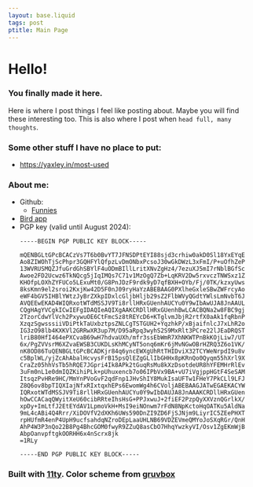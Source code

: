 ```yaml
---
layout: base.liquid
tags: post
ptitle: Main Page
---
```


# Hello!
### You finally made it here.

Here is where I post things I feel like posting about. Maybe you will find these interesting too. This is also where I post when `head full, many thoughts`.

### Some other stuff I have no place to put:
- <https://yaxley.in/most-used>

### About me:
- Github:
    - [Funnies](https://github.com/yaxley-peaks)
- [Bird app](https://twitter.com/yaxley_peaks)
- PGP key (valid until August 2024):
    ```
    -----BEGIN PGP PUBLIC KEY BLOCK-----

    mQENBGLtGPcBCACzVs7T6b0BvYT7JFNSDPtEYI88sjd3crhiw0akD0Sl18YxEYqE
    Ao8ZIWOhTjScPhpr3GQHFYlQfpzLvDmONbxPcsoJ30wGkDWzL3xFmI/P+uOfhZeP
    13WVRUSMQZJfuGrdGhSBYlF4uODmBIllLritXNvZgHz4/7ezuXJ5mI7rNblBGfSc
    Awoe2FD2Ucwz6TkNQcg5jIqIMQs7C71v1MzOgQ7Zb+LqKRV2Dw5rxvczTNWSxz1Z
    KHOfpLOXhZYFUCo5LExuMt0/G8PnJDzF9rdk9yD7qfBXH+OYb/Fj/0TK/kzxyUws
    8ksKmn9el2sroi2KxjKw42D5F0nJ09ryHaYzABEBAAG0PXlheGxleSBwZWFrcyAo
    eWF4bGV5IHBlYWtzJyBrZXkpIDxlcGljbHljb29sZ2FlbWVyQGdtYWlsLmNvbT6J
    AVQEEwEKAD4WIQRxotWTdMSSJV9Ti8rllHRxGUenhAUCYu0Y9wIbAwUJA8JnAAUL
    CQgHAgYVCgkICwIEFgIDAQIeAQIXgAAKCRDllHRxGUenhBwLCACBQNa2w8FBC9gj
    2TzorCdwYlVch2PxywuOE6CtFmcSz8tREYcD6+KTglvmJbjR2rtfX0aAk1fqRbnP
    XzqzSgwsssiiVDiPtkTaUxbztpsZNLCgTSTGUH2+YqzhkP/xBjaifnlcJ7xLhR2o
    IG3zO98lb4KXKVl2GRRwXR3up7M/D95aRpq3wyhS2S9MxRlt3PCre22lJEaDRQST
    lriB80HfI464ePXCvaB69wH7hdvaUXh/mfr3ssEbWmR7XhNKWTPnBkKOjLiw7/UT
    6x/PgZVVsrM6XZvaEWSB3CUKDLsKhMCyNT5onq6mKr6jMvNGwOBrHZRQ3Z6o1VK/
    nK8OD86TuQENBGLtGPcBCADKjr84q6yncEWXgUhRtTHIDviX32TCYWeNrpdI9u8v
    c5BplWL/yjZcAhAbalHcvysFrB15psQlEZgGLlIbGHHx8pKRnQo0Qyqm55hXrl9X
    CraZz05hhVsTb5hRQE7JGpri4Ik8APk2tGuqRsMu8kXzDsotdeUR8hYFEMHrRlEv
    3uFm0nL1e0dmIQZKihiPLk+pUhuxencb7o06IPbVx9BA+vU7iVgjppHGtF4SeSAM
    ItsqzPvHRe9HC/MmYnPVoGvF2qdFnp1JHvShIY8MukIsaUFTw1FHeY7PkCLl9LFJ
    Z8Q6ov8bpTIQXIajNfxRIxtqxhEPs6EwomWg4h6CVoljABEBAAGJATwEGAEKACYW
    IQRxotWTdMSSJV9Ti8rllHRxGUenhAUCYu0Y9wIbDAUJA8JnAAAKCRDllHRxGUen
    hOwCCACaqQWyitXeU60cibRRteIhsHsG+PPJxwuJ+2fiEF2PzpQyXXVznQGrlkX/
    xpDy+ImLtfJ2EtEYdAV1LpmoVkH+MsI9eiNOnwm7rFdN8NpKctoHqOATKu5AldNa
    9mL4cABi4Q4Rrr/XiDOVfV2dXKh6UWs590DnZI9ZD6FjSJNjm9LiyrIC5ZEePHXT
    rpHUfmR4enP4UpH9ucfsahdqNZroDEpLaaUHLNB69VDZEVmeQMYoJoSXqRGr/QnH
    AhP4W3P3nQo22B8Pg4BhcGOM0fwyR9ZZuQ8asCbO7HhqYwzkyVI/Osv1ZgEKmWjB
    AbpOanvpftgkOORHH6x4nScrx8jk
    =1RLy

    -----END PGP PUBLIC KEY BLOCK-----
    ```

### Built with [11ty](https://www.11ty.dev/). Color scheme from [gruvbox](https://github.com/morhetz/gruvbox)
